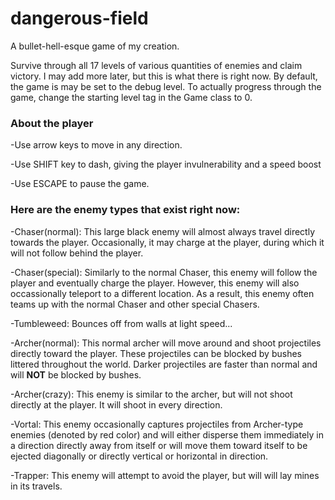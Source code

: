 # dangerous-field
A bullet-hell-esque game of my creation.

Survive through all 17 levels of various quantities of enemies and claim victory.  I may add more later, but this is what there is right now.  By default, the game is may be set to the debug level.  To actually progress through the game, change the starting level tag in the Game class to 0.

### About the player
-Use arrow keys to move in any direction.

-Use SHIFT key to dash, giving the player invulnerability and a speed boost

-Use ESCAPE to pause the game.

### Here are the enemy types that exist right now:
-Chaser(normal):  This large black enemy will almost always travel directly towards the player.  Occasionally, it may charge at the player, during which it will not follow behind the player.

-Chaser(special): Similarly to the normal Chaser, this enemy will follow the player and eventually charge the player.  However, this enemy will also occassionally teleport to a different location.  As a result, this enemy often teams up with the normal Chaser and other special Chasers.

-Tumbleweed:  Bounces off from walls at light speed...

-Archer(normal): This normal archer will move around and shoot projectiles directly toward the player.  These projectiles can be blocked by bushes littered throughout the world.  Darker projectiles are faster than normal and will **NOT** be blocked by bushes.

-Archer(crazy): This enemy is similar to the archer, but will not shoot directly at the player.  It will shoot in every direction.

-Vortal:  This enemy occasionally captures projectiles from Archer-type enemies (denoted by red color) and will either disperse them immediately in a direction directly away from itself or will move them toward itself to be ejected diagonally or directly vertical or horizontal in direction.

-Trapper: This enemy will attempt to avoid the player, but will will lay mines in its travels.
